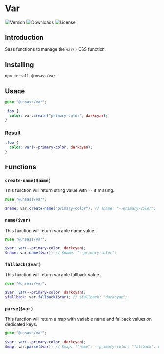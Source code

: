 # Var

[![Version](https://flat.badgen.net/npm/v/@unsass/var)](https://www.npmjs.com/package/@unsass/var)
[![Downloads](https://flat.badgen.net/npm/dt/@unsass/var)](https://www.npmjs.com/package/@unsass/var)
[![License](https://flat.badgen.net/npm/license/@unsass/var)](https://www.npmjs.com/package/@unsass/var)

## Introduction

Sass functions to manage the `var()` CSS function.

## Installing

```shell
npm install @unsass/var
```

## Usage

```scss
@use "@unsass/var";

.foo {
  color: var.create("primary-color", darkcyan);
}
```

### Result

```css
.foo {
  color: var(--primary-color, darkcyan);
}
```

## Functions

### `create-name($name)`

This function will return string value with `--` if missing.

```scss
@use "@unsass/var";

$name: var.create-name("primary-color"); // $name: "--primary-color";
```

### `name($var)`

This function will return variable name value.

```scss
@use "@unsass/var";

$var: var(--primary-color, darkcyan);
$name: var.name($var); // $name: "--primary-color";
```

### `fallback($var)`

This function will return variable fallback value.

```scss
@use "@unsass/var";

$var: var(--primary-color, darkcyan);
$fallback: var.fallback($var); // $fallback: "darkcyan";
```

### `parse($var)`

This function will return a map with variable name and fallback values on dedicated keys.

```scss
@use "@unsass/var";

$var: var(--primary-color, darkcyan);
$map: var.parse($var); // $map: ("name": --primary-color, "fallback": darkcyan);
```
